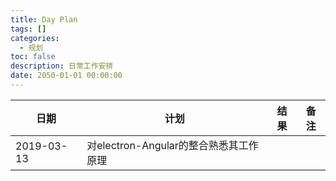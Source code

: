 ```yaml
---
title: Day Plan
tags: []
categories:
  - 规划
toc: false
description: 日常工作安排
date: 2050-01-01 00:00:00
---
```


|日期|计划|结果|备注|
|-|-|-|-|
|2019-03-13|对electron-Angular的整合熟悉其工作原理||||
